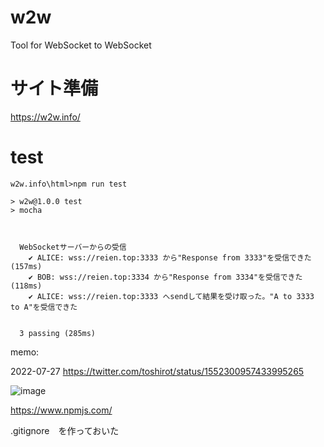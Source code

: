# w2w
Tool for WebSocket to WebSocket


# サイト準備
https://w2w.info/

# test

```
w2w.info\html>npm run test

> w2w@1.0.0 test
> mocha



  WebSocketサーバーからの受信
    ✔ ALICE: wss://reien.top:3333 から"Response from 3333"を受信できた (157ms)
    ✔ BOB: wss://reien.top:3334 から"Response from 3334"を受信できた (118ms)
    ✔ ALICE: wss://reien.top:3333 へsendして結果を受け取った。"A to 3333 to A"を受信できた


  3 passing (285ms)
```



memo:

2022-07-27
https://twitter.com/toshirot/status/1552300957433995265

![image](https://user-images.githubusercontent.com/154680/180593387-5702aee6-a8b1-4ce2-9f6a-d319a484a1cb.png)

https://www.npmjs.com/

.gitignore　を作っておいた

